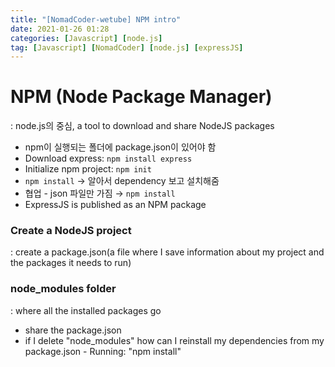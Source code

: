 ```yaml
---
title: "[NomadCoder-wetube] NPM intro"
date: 2021-01-26 01:28
categories: [Javascript] [node.js]
tag: [Javascript] [NomadCoder] [node.js] [expressJS]
---
```


# NPM (Node Package Manager)

: node.js의 중심, a tool to download and share NodeJS packages

- npm이 실행되는 폴더에 package.json이 있어야 함
- Download express: `npm install express`
- Initialize npm project: `npm init`
- `npm install` → 알아서 dependency 보고 설치해줌
- 협업 - json 파일만 가짐 → `npm install`
- ExpressJS is published as an NPM package

### Create a NodeJS project

: create a package.json(a file where I save information about my project and the packages it needs to run)

### node_modules folder

: where all the installed packages go

- share the package.json
- if I delete "node_modules" how can I reinstall my dependencies from my package.json - Running: "npm install"
